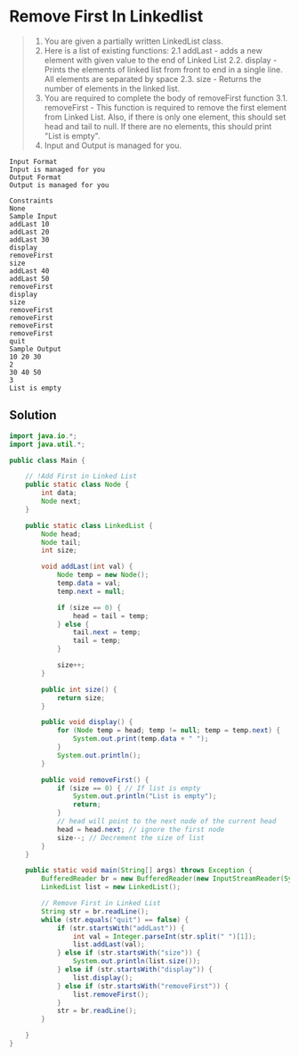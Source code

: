 # Remove First In Linkedlist

> 1. You are given a partially written LinkedList class.
> 2. Here is a list of existing functions:
>    2.1 addLast - adds a new element with given value to the end of Linked List
>    2.2. display - Prints the elements of linked list from front to end in a single line. All elements are separated by space
>    2.3. size - Returns the number of elements in the linked list.
> 3. You are required to complete the body of removeFirst function
>    3.1. removeFirst - This function is required to remove the first element from Linked List. Also, if there is only one element, this should set head and tail to null. If there are no elements, this should print "List is empty".
> 4. Input and Output is managed for you.

```
Input Format
Input is managed for you
Output Format
Output is managed for you

Constraints
None
Sample Input
addLast 10
addLast 20
addLast 30
display
removeFirst
size
addLast 40
addLast 50
removeFirst
display
size
removeFirst
removeFirst
removeFirst
removeFirst
quit
Sample Output
10 20 30
2
30 40 50
3
List is empty
```

## Solution

```java
import java.io.*;
import java.util.*;

public class Main {

    // !Add First in Linked List
    public static class Node {
        int data;
        Node next;
    }

    public static class LinkedList {
        Node head;
        Node tail;
        int size;

        void addLast(int val) {
            Node temp = new Node();
            temp.data = val;
            temp.next = null;

            if (size == 0) {
                head = tail = temp;
            } else {
                tail.next = temp;
                tail = temp;
            }

            size++;
        }

        public int size() {
            return size;
        }

        public void display() {
            for (Node temp = head; temp != null; temp = temp.next) {
                System.out.print(temp.data + " ");
            }
            System.out.println();
        }

        public void removeFirst() {
            if (size == 0) { // If list is empty
                System.out.println("List is empty");
                return;
            }
            // head will point to the next node of the current head
            head = head.next; // ignore the first node
            size--; // Decrement the size of list
        }
    }

    public static void main(String[] args) throws Exception {
        BufferedReader br = new BufferedReader(new InputStreamReader(System.in));
        LinkedList list = new LinkedList();

        // Remove First in Linked List
        String str = br.readLine();
        while (str.equals("quit") == false) {
            if (str.startsWith("addLast")) {
                int val = Integer.parseInt(str.split(" ")[1]);
                list.addLast(val);
            } else if (str.startsWith("size")) {
                System.out.println(list.size());
            } else if (str.startsWith("display")) {
                list.display();
            } else if (str.startsWith("removeFirst")) {
                list.removeFirst();
            }
            str = br.readLine();
        }

    }
}
```
